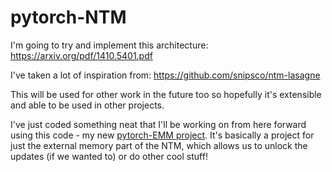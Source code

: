 # pytorch-NTM
I'm going to try and implement this architecture: https://arxiv.org/pdf/1410.5401.pdf

I've taken a lot of inspiration from: https://github.com/snipsco/ntm-lasagne

This will be used for other work in the future too so hopefully it's extensible and able
to be used in other projects.

I've just coded something neat that I'll be working on from here forward using this code - my new [pytorch-EMM project](https://github.com/bzcheeseman/pytorch-EMM). 
It's basically a project for just the external memory part of the NTM, which allows us to unlock the updates (if we wanted to)
or do other cool stuff!
